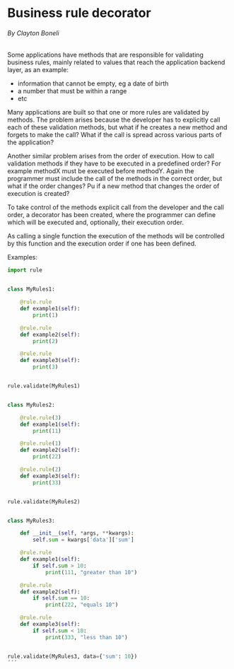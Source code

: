 # Business rule decorator

###### By Clayton Boneli

Some applications have methods that are responsible for validating business rules, mainly related to values ​​that reach the application backend layer, as an example:

* information that cannot be empty, eg a date of birth
* a number that must be within a range
* etc

Many applications are built so that one or more rules are validated by methods. The problem arises because the developer has to explicitly call each of these validation methods, but what if he creates a new method and forgets to make the call? What if the call is spread across various parts of the application?

Another similar problem arises from the order of execution. How to call validation methods if they have to be executed in a predefined order? For example methodX must be executed before methodY. Again the programmer must include the call of the methods in the correct order, but what if the order changes? Pu if a new method that changes the order of execution is created?

To take control of the methods explicit call from the developer and the call order, a decorator has been created, where the programmer can define which will be executed and, optionally, their execution order.

As calling a single function the execution of the methods will be controlled by this function and the execution order if one has been defined.

Examples:

```python
import rule


class MyRules1:

    @rule.rule
    def example1(self):
        print(1)

    @rule.rule
    def example2(self):
        print(2)

    @rule.rule
    def example3(self):
        print(3)


rule.validate(MyRules1)


class MyRules2:

    @rule.rule(3)
    def example1(self):
        print(11)

    @rule.rule(1)
    def example2(self):
        print(22)

    @rule.rule(2)
    def example3(self):
        print(33)


rule.validate(MyRules2)


class MyRules3:

    def __init__(self, *args, **kwargs):
        self.sum = kwargs['data']['sum']

    @rule.rule
    def example1(self):
        if self.sum > 10:
            print(111, "greater than 10")

    @rule.rule
    def example2(self):
        if self.sum == 10:
            print(222, "equals 10")

    @rule.rule
    def example3(self):
        if self.sum < 10:
            print(333, "less than 10")


rule.validate(MyRules3, data={'sum': 10})
´´´
